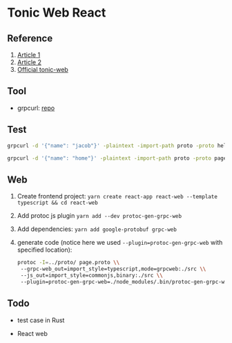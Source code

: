 
# Tonic Web React

## Reference

1. [Article 1](https://betterprogramming.pub/building-a-website-using-rust-grpc-web-react-7412f1596a17)
1. [Article 2](https://www.koyeb.com/tutorials/build-and-deploy-a-grpc-web-app-using-rust-tonic-and-react)
1. [Official tonic-web](https://github.com/hyperium/tonic/tree/master/examples/src/grpc-web)

## Tool

- grpcurl: [repo](https://github.com/fullstorydev/grpcurl)

## Test

```sh
grpcurl -d '{"name": "jacob"}' -plaintext -import-path proto -proto helloworld.proto 127.0.0.1:3000 helloworld.Greeter/SayHello

grpcurl -d '{"name": "home"}' -plaintext -import-path proto -proto page.proto 127.0.0.1:3000 page.Page/GetPage
```

## Web

1. Create frontend project: `yarn create react-app react-web --template typescript && cd react-web`

1. Add protoc js plugin `yarn add --dev protoc-gen-grpc-web`

1. Add dependencies: `yarn add google-protobuf grpc-web`

1. generate code (notice here we used `--plugin=protoc-gen-grpc-web` with specified location):

    ```sh
    protoc -I=../proto/ page.proto \\
     --grpc-web_out=import_style=typescript,mode=grpcweb:./src \\
     --js_out=import_style=commonjs,binary:./src \\
     --plugin=protoc-gen-grpc-web=./node_modules/.bin/protoc-gen-grpc-web
    ```

## Todo

- test case in Rust

- React web
